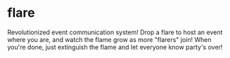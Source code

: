 # flare
Revolutionized event communication system! Drop a flare to host an event where you are, and watch the flame grow as more "flarers" join! When you're done, just extinguish the flame and let everyone know party's over!
